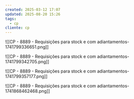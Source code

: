 ```yaml
---
created: 2025-03-12 17:07
updated: 2025-08-20 15:26
tags:
  - cp
cliente: cp
---
```

![[CP - 8889 - Requisições para stock e com adiantamentos-1741799336651.png]]

![[CP - 8889 - Requisições para stock e com adiantamentos-1741799342705.png]]

![[CP - 8889 - Requisições para stock e com adiantamentos-1741799357177.png]]

![[CP - 8889 - Requisições para stock e com adiantamentos-1741868462468.png]]
